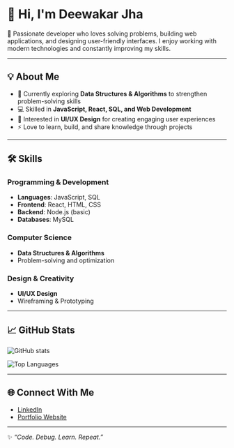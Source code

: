 # 👋 Hi, I'm Deewakar Jha  

🚀 Passionate developer who loves solving problems, building web applications, and designing user-friendly interfaces. I enjoy working with modern technologies and constantly improving my skills.  

---

## 💡 About Me  
- 🌱 Currently exploring **Data Structures & Algorithms** to strengthen problem-solving skills  
- 💻 Skilled in **JavaScript, React, SQL, and Web Development**  
- 🎨 Interested in **UI/UX Design** for creating engaging user experiences  
- ⚡ Love to learn, build, and share knowledge through projects  

---

## 🛠️ Skills  

### Programming & Development  
- **Languages**: JavaScript, SQL  
- **Frontend**: React, HTML, CSS  
- **Backend**: Node.js (basic)  
- **Databases**: MySQL  

### Computer Science  
- **Data Structures & Algorithms**  
- Problem-solving and optimization  

### Design & Creativity  
- **UI/UX Design**  
- Wireframing & Prototyping  

---

## 📈 GitHub Stats  
![GitHub stats](https://github-readme-stats.vercel.app/api?username=Deewakar2002Jha&show_icons=true&theme=radical)  

![Top Languages](https://github-readme-stats.vercel.app/api/top-langs/?username=Deewakar2002Jha&layout=compact&theme=radical)  

---

## 🌐 Connect With Me  
- [LinkedIn](https://www.linkedin.com/)  
- [Portfolio Website](#)  

---
✨ *“Code. Debug. Learn. Repeat.”*  
